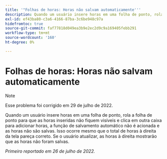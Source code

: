 ```yaml
---
title: '"Folhas de horas: Horas não salvam automaticamente'''
description: Quando um usuário insere horas em uma folha de ponto, rola a folha de ponto para que as horas inseridas não fiquem visíveis e clica em outra caixa para adicionar horas, a função de salvamento automático não é acionada e as horas não são salvas. Isso ocorre mesmo que o total de horas à direita da tela pareça correto. Se o usuário atualizar, as horas à direita mostrarão que as horas não foram salvas.
exl-id: ef43ba80-c3a6-4166-87ba-3c6be948c97a
hidefromtoc: true
source-git-commit: faf77818d049ea3b9e2ec2d9c9a169405febb291
workflow-type: tm+mt
source-wordcount: '160'
ht-degree: 0%

---
```


# Folhas de horas: Horas não salvam automaticamente

>[!NOTE]
>
>Esse problema foi corrigido em 29 de julho de 2022.

Quando um usuário insere horas em uma folha de ponto, rola a folha de ponto para que as horas inseridas não fiquem visíveis e clica em outra caixa para adicionar horas, a função de salvamento automático não é acionada e as horas não são salvas. Isso ocorre mesmo que o total de horas à direita da tela pareça correto. Se o usuário atualizar, as horas à direita mostrarão que as horas não foram salvas.

_Primeiro reportado em 26 de julho de 2022._
